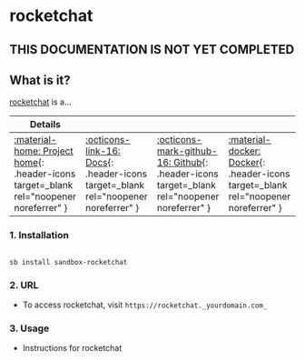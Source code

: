 # rocketchat

## THIS DOCUMENTATION IS NOT YET COMPLETED

## What is it?

[rocketchat](https://rocketchat.url) is a...

| Details     |             |             |             |
|-------------|-------------|-------------|-------------|
| [:material-home: Project home](https://rocketchat.url){: .header-icons target=_blank rel="noopener noreferrer" } | [:octicons-link-16: Docs](https://rocketchat.docs.url){: .header-icons target=_blank rel="noopener noreferrer" } | [:octicons-mark-github-16: Github](https://github.com/rocketchat/rocketchat){: .header-icons target=_blank rel="noopener noreferrer" } | [:material-docker: Docker](https://hub.docker.com/r/rocketchat/rocketchat){: .header-icons target=_blank rel="noopener noreferrer" }|

### 1. Installation

``` shell

sb install sandbox-rocketchat

```

### 2. URL

- To access rocketchat, visit `https://rocketchat._yourdomain.com_`

### 3. Usage

- Instructions for rocketchat
